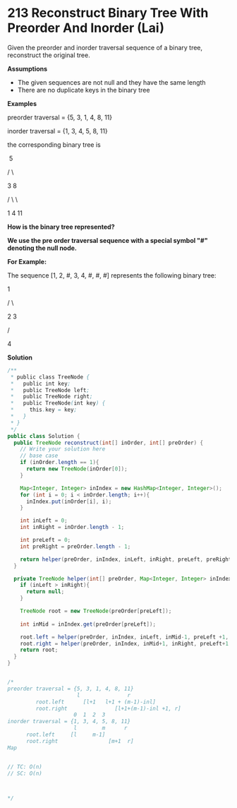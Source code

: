 # 213 Reconstruct Binary Tree With Preorder And Inorder (Lai)

Given the preorder and inorder traversal sequence of a binary tree, reconstruct the original tree.

**Assumptions**

- The given sequences are not null and they have the same length
- There are no duplicate keys in the binary tree

**Examples**

preorder traversal = {5, 3, 1, 4, 8, 11}

inorder traversal = {1, 3, 4, 5, 8, 11}

the corresponding binary tree is

​    5

   /   \

  3     8

 /  \     \

1    4     11

**How is the binary tree represented?**

**We use the pre order traversal sequence with a special symbol "#" denoting the null node.**

**For Example:**

The sequence [1, 2, #, 3, 4, #, #, #] represents the following binary tree:

  1

 /  \

 2   3

   /

  4



**Solution**

```java
/**
 * public class TreeNode {
 *   public int key;
 *   public TreeNode left;
 *   public TreeNode right;
 *   public TreeNode(int key) {
 *     this.key = key;
 *   }
 * }
 */
public class Solution {
  public TreeNode reconstruct(int[] inOrder, int[] preOrder) {
    // Write your solution here
    // base case 
    if (inOrder.length == 1){
      return new TreeNode(inOrder[0]);
    }

    Map<Integer, Integer> inIndex = new HashMap<Integer, Integer>();
    for (int i = 0; i < inOrder.length; i++){
      inIndex.put(inOrder[i], i);
    }

    int inLeft = 0;
    int inRight = inOrder.length - 1;

    int preLeft = 0;
    int preRight = preOrder.length - 1;

    return helper(preOrder, inIndex, inLeft, inRight, preLeft, preRight);
  }

  private TreeNode helper(int[] preOrder, Map<Integer, Integer> inIndex, int inLeft, int inRight, int preLeft, int preRight){
    if (inLeft > inRight){
      return null;
    }

    TreeNode root = new TreeNode(preOrder[preLeft]);
    
    int inMid = inIndex.get(preOrder[preLeft]);

    root.left = helper(preOrder, inIndex, inLeft, inMid-1, preLeft +1, preLeft+1 + (inMid-1) - inLeft);
    root.right = helper(preOrder, inIndex, inMid+1, inRight, preLeft+1 + (inMid-1) - inLeft +1, preRight);
    return root;
  }
}


/*
preorder traversal = {5, 3, 1, 4, 8, 11}
                      l               r
         root.left      [l+1   l+1 + (m-1)-inl]     
         root.right               [l+1+(m-1)-inl +1, r]
                     0  1  2  3 
inorder traversal = {1, 3, 4, 5, 8, 11}
                     l        m      r
      root.left     [l     m-1]  
      root.right                [m+1  r]
Map


// TC: O(n)
// SC: O(n)



*/

```

